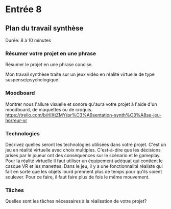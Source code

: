 # Entrée 8
## Plan du travail synthèse
Durée: 8 à 10 minutes

### Résumer votre projet en une phrase
Résumer le projet en une phrase concise.   

Mon travail synthèse traite sur un jeux vidéo en réalité virtuelle de type suspense/psychologique. 

### Moodboard
Montrer nous l'allure visuelle et sonore qu'aura votre projet à l'aide d'un moodboard, de maquettes ou de croquis. 
https://trello.com/b/rIlXtZMY/pr%C3%A9sentation-synth%C3%A8se-jeu-horreur-vr

### Technologies
Décrivez quelles seront les technologies utilisées dans votre projet. 
C'est un jeu en réalité virtuelle avec choix multiples. C'est-à-dire que les décisions prises par le joueur ont des conséquences sur le scénario et le gameplay. Pour la réalité virtuelle il faut utiliser un équipement adéquat qui contient le casque VR et les manettes. Dans le jeu, il y a une fonctionnalité réaliste qui fait en sorte que les objets lourd prennent plus de temps pour qu'ils soient soulever. Pour ce faire, il faut faire plus de fois le même mouvement.

### Tâches
Quelles sont les tâches nécessaires à la réalisation de votre projet? 

